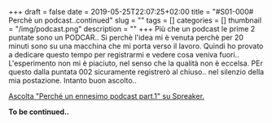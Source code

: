 +++
draft = false
date = 2019-05-25T22:07:25+02:00
title = "#S01-000# Perchè un podcast..continued"
slug = ""
tags = []
categories = []
thumbnail = "/img/podcast.png"
description = ""
+++
Più che un podcast le prime 2 puntate sono un PODCAR.. Si perchè l'idea mi è venuta perchè per 20 minuti sono su una macchina che mi porta verso il lavoro. Quindi ho provato a dedicare questo tempo per registrarmi e vedere cosa veniva fuori..
L'esperimento non mi è piaciuto, nel senso che la qualità non è eccelsa. PEr questo dalla puntata 002 sicuramente registrerò al chiuso.. nel silenzio della mia postazione.
Intanto buon ascolto..

<a class="spreaker-player" href="https://www.spreaker.com/episode/perche-un-ennesimo-podcast-part-1--19040299" data-resource="episode_id=19040299" data-width="100%" data-height="200px" data-theme="light" data-playlist="false" data-playlist-continuous="false" data-chapters-image="true" data-episode-image-position="right" data-hide-logo="false" data-hide-likes="false" data-hide-comments="false" data-hide-sharing="false" data-hide-download="true">Ascolta "Perché un ennesimo podcast part.1" su Spreaker.</a>

**To be continued..**
